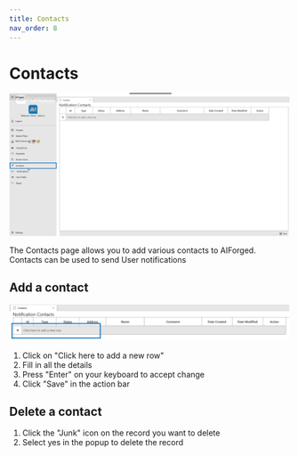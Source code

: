 ```yaml
---
title: Contacts
nav_order: 8
---
```


# Contacts

![](<.gitbook/assets/image (25) (1) (1) (1) (1).png>)

The Contacts page allows you to add various contacts to AIForged. Contacts can be used to send User notifications

## Add a contact

![](<.gitbook/assets/image (45) (1) (1) (1) (1).png>)

1. Click on "Click here to add a new row"
2. Fill in all the details
3. Press "Enter" on your keyboard to accept change
4. Click "Save" in the action bar

## Delete a contact

1. Click the "Junk" icon on the record you want to delete
2. Select yes in the popup to delete the record
